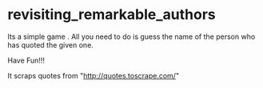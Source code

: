 # revisiting_remarkable_authors

Its a simple game . All you need to do is guess the name of the person who has quoted the given one.

Have Fun!!!

It scraps quotes from "http://quotes.toscrape.com/"
